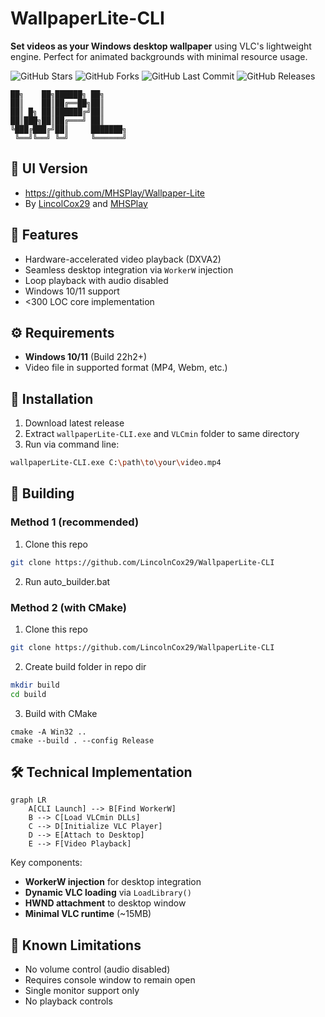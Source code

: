 # WallpaperLite-CLI

**Set videos as your Windows desktop wallpaper** using VLC's lightweight engine. Perfect for animated backgrounds with minimal resource usage.

![GitHub Stars](https://img.shields.io/github/stars/LincolnCox29/WallpaperLite-CLI?style=for-the-badge&logo=github)
![GitHub Forks](https://img.shields.io/github/forks/LincolnCox29/WallpaperLite-CLI?style=for-the-badge&logo=github)
![GitHub Last Commit](https://img.shields.io/github/last-commit/LincolnCox29/WallpaperLite-CLI?style=for-the-badge&logo=git)
![GitHub Releases](https://img.shields.io/github/downloads/LincolnCox29/WallpaperLite-CLI/total?style=for-the-badge&logo=github)

```ascii
██╗    ██╗██████╗ ██╗
██║    ██║██╔══██╗██║
██║ █╗ ██║██████╔╝██║
██║███╗██║██╔═══╝ ██║
╚███╔███╔╝██║     ███████╗
 ╚══╝╚══╝ ╚═╝     ╚══════╝
```

## 🎦 UI Version
- https://github.com/MHSPlay/Wallpaper-Lite
- By [LincolCox29](https://github.com/LincolnCox29) and [MHSPlay](https://github.com/MHSPlay)

## 📌 Features
- Hardware-accelerated video playback (DXVA2)
- Seamless desktop integration via `WorkerW` injection
- Loop playback with audio disabled
- Windows 10/11 support
- <300 LOC core implementation

## ⚙️ Requirements
- **Windows 10/11** (Build 22h2+)
- Video file in supported format (MP4, Webm, etc.)

## 🚀 Installation
1. Download latest release
2. Extract `wallpaperLite-CLI.exe` and `VLCmin` folder to same directory
3. Run via command line:
```bash
wallpaperLite-CLI.exe C:\path\to\your\video.mp4
```

## 🔧 Building
### Method 1 (recommended)
1. Clone this repo
```bash
git clone https://github.com/LincolnCox29/WallpaperLite-CLI
```
2. Run auto_builder.bat
### Method 2 (with CMake)
1. Clone this repo
```bash
git clone https://github.com/LincolnCox29/WallpaperLite-CLI
```
2. Create build folder in repo dir
```bash
mkdir build
cd build
```
3. Build with CMake
```
cmake -A Win32 ..
cmake --build . --config Release
```

## 🛠 Technical Implementation
```mermaid
graph LR
    A[CLI Launch] --> B[Find WorkerW]
    B --> C[Load VLCmin DLLs]
    C --> D[Initialize VLC Player]
    D --> E[Attach to Desktop]
    E --> F[Video Playback]
```

Key components:
- **WorkerW injection** for desktop integration
- **Dynamic VLC loading** via `LoadLibrary()`
- **HWND attachment** to desktop window
- **Minimal VLC runtime** (~15MB)

## 🐛 Known Limitations
- No volume control (audio disabled)
- Requires console window to remain open
- Single monitor support only
- No playback controls
